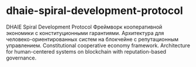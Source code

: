 # dhaie-spiral-development-protocol
DHAIE Spiral Development Protocol Фреймворк кооперативной экономики с конституционными гарантиями. Архитектура для человеко-ориентированных систем на блокчейне с репутационным управлением.  Constitutional cooperative economy framework. Architecture for human-centered systems on blockchain with reputation-based governance.
